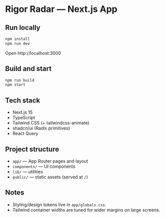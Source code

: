 # Rigor Radar — Next.js App

## Run locally
```bash
npm install
npm run dev
```
Open http://localhost:3000

## Build and start
```bash
npm run build
npm start
```

## Tech stack
- Next.js 15
- TypeScript
- Tailwind CSS (+ tailwindcss-animate)
- shadcn/ui (Radix primitives)
- React Query

## Project structure
- `app/` — App Router pages and layout
- `components/` — UI components
- `lib/` — utilities
- `public/` — static assets (served at `/`)

## Notes
- Styling/design tokens live in `app/globals.css`.
- Tailwind container widths are tuned for wider margins on large screens.

